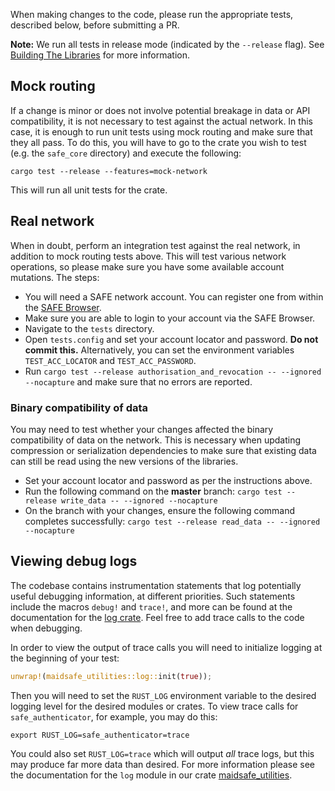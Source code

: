 When making changes to the code, please run the appropriate tests, described below, before submitting a PR.

**Note:** We run all tests in release mode (indicated by the `--release` flag). See [Building The Libraries](#building-the-libraries) for more information.

## Mock routing

If a change is minor or does not involve potential breakage in data or API compatibility, it is not necessary to test against the actual network. In this case, it is enough to run unit tests using mock routing and make sure that they all pass. To do this, you will have to go to the crate you wish to test (e.g. the `safe_core` directory) and execute the following:

```shell
cargo test --release --features=mock-network
```

This will run all unit tests for the crate.

## Real network

When in doubt, perform an integration test against the real network, in addition to mock routing tests above. This will test various network operations, so please make sure you have some available account mutations. The steps:

- You will need a SAFE network account. You can register one from within the [SAFE Browser](https://github.com/maidsafe/safe_browser/releases).
- Make sure you are able to login to your account via the SAFE Browser.
- Navigate to the `tests` directory.
- Open `tests.config` and set your account locator and password. **Do not commit this.** Alternatively, you can set the environment variables `TEST_ACC_LOCATOR` and `TEST_ACC_PASSWORD`.
- Run `cargo test --release authorisation_and_revocation -- --ignored --nocapture` and make sure that no errors are reported.

### Binary compatibility of data

You may need to test whether your changes affected the binary compatibility of data on the network. This is necessary when updating compression or serialization dependencies to make sure that existing data can still be read using the new versions of the libraries.

- Set your account locator and password as per the instructions above.
- Run the following command on the **master** branch: `cargo test --release write_data -- --ignored --nocapture`
- On the branch with your changes, ensure the following command completes successfully: `cargo test --release read_data -- --ignored --nocapture`

## Viewing debug logs

The codebase contains instrumentation statements that log potentially useful debugging information, at different priorities. Such statements include the macros `debug!` and `trace!`, and more can be found at the documentation for the [log crate](https://docs.rs/log). Feel free to add trace calls to the code when debugging.

In order to view the output of trace calls you will need to initialize logging at the beginning of your test:

```rust
unwrap!(maidsafe_utilities::log::init(true));
```

Then you will need to set the `RUST_LOG` environment variable to the desired logging level for the desired modules or crates. To view trace calls for `safe_authenticator`, for example, you may do this:

```shell
export RUST_LOG=safe_authenticator=trace
```

You could also set `RUST_LOG=trace` which will output *all* trace logs, but this may produce far more data than desired. For more information please see the documentation for the `log` module in our crate [maidsafe_utilities](https://docs.rs/maidsafe_utilities).
